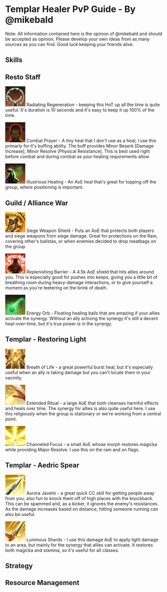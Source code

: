 Templar Healer PvP Guide - By @mikebald
===
 Note: All information contained here is the opinion of @mikebald and should be accepted as opinion. Please develop your own ideas from as many sources as you can find. Good luck keeping your friends alive.

Skills
------

  ## Resto Staff

   [![Radiating Regeneration](images/ability_restorationstaff_002a.png)](https://eso-hub.com/en/skills/weapon/restoration-staff/radiating-regeneration)
   Radiating Regeneration - keeping this HoT up all the time is quite useful. It's duration is 10 seconds and it's easy to keep it up 100% of the time.

   [![Combat Prayer](images/ability_restorationstaff_003_b.png)](https://eso-hub.com/en/skills/weapon/restoration-staff/combat-prayer)
   Combat Prayer - A tiny heal that I don't use as a heal; I use this primarly for it's buffing ability. The buff provides Minor Beserk [Damage Increase], Minor Resolve [Physical Resistance]. This is best used right before combat and during combat as your healing requirements allow.

   [![Illustrious Healing](images/ability_restorationstaff_004b.png)](https://eso-hub.com/en/skills/weapon/restoration-staff/illustrious-healing)
   Illustrious Healing - An AoE heal that's great for topping off the group, where positioning is important.

  ## Guild / Alliance War

  [![Siege Weapon Shield](images/ability_ava_004_b.png)](https://eso-hub.com/en/skills/alliance-war/support/siege-weapon-shield)
  Siege Weapon Shield - Puts an AoE that protects both players and siege weapons from siege damage. Great for protections on the Ram, covering other's balistas, or when enemies decided to drop meatbags on the group.

  [![Barrier](images/ability_ava_006_a.png)](https://eso-hub.com/en/skills/alliance-war/support/replenishing-barrier)
  Replenishing Barrier - A 4.5k AoE shield that hits allies around you. This is especially good for pushes into keeps, giving you a little bit of breathing room during heavy-damage interactions, or to give yourself a moment as you're teetering on the brink of death.

  [![Energy Orb](images/ability_undaunted_004b.png)](https://eso-hub.com/en/skills/guild/undaunted/energy-orb)
  Energy Orb - Floating healing balls that are amazing if your allies activate the synergy. Without an ally activing the synergy it's still a decent heal-over-time, but it's true power is in the synergy.

  ## Templar - Restoring Light

  [![Breath of Life](images/ability_templar_breath_of_life.png)](https://eso-hub.com/en/skills/templar/restoring-light/breath-of-life)
  Breath of Life - a great powerful burst heal, but it's especially useful when an ally is taking damage but you can't locate them in your vacinity.

  [![Extended Ritual](images/ability_templar_extended_ritual.png)](https://eso-hub.com/en/skills/templar/restoring-light/extended-ritual)
  Extended Ritual - a large AoE that both cleanses harmful effects and heals over time. The synergy for allies is also quite useful here. I use this religiously when the group is stationary or we're working from a central point.

  [![Channeled Focus](images/ability_templar_channeled_focus.png)](https://eso-hub.com/en/skills/templar/restoring-light/channeled-focus)
  Channeled Focus - a small AoE whose morph restores magicka while providing Major Resolve. I use this on the ram and on flags.

  ## Templar - Aedric Spear

  [![Aurora Javelin](images/ability_templar_ripping_spear.png)](https://eso-hub.com/en/skills/templar/aedric-spear/aurora-javelin)
  Aurora Javelin - a great quick CC skill for getting people away from you; also fun to knock them off of high places with the knockback. This can be spammed and, as a kicker, it ignores the enemy's resistances. As the damage increases based on distance, hitting someone running can also be useful.

  [![Luminous Shards](images/ability_templar_light_strike.png)](https://eso-hub.com/en/skills/templar/aedric-spear/luminous-shards)
  Luminous Shards - I use this damage AoE to apply light damage to an area, but mainly for the synergy that allies can activate. It restores both magicka and stamina, so it's useful for all classes.

Strategy
------

 

Resource Management
-------------------